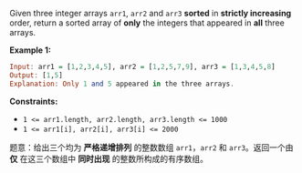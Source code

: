 Given three integer arrays `arr1`, `arr2` and `arr3` **sorted** in **strictly increasing** order, return a sorted array of **only** the integers that appeared in **all** three arrays. 

**Example 1:**

```haskell
Input: arr1 = [1,2,3,4,5], arr2 = [1,2,5,7,9], arr3 = [1,3,4,5,8]
Output: [1,5]
Explanation: Only 1 and 5 appeared in the three arrays.
```

**Constraints:**
-  `1 <= arr1.length, arr2.length, arr3.length <= 1000`
-  `1 <= arr1[i], arr2[i], arr3[i] <= 2000`

题意：给出三个均为 **严格递增排列** 的整数数组 `arr1`，`arr2` 和 `arr3`。返回一个由 **仅** 在这三个数组中 **同时出现** 的整数所构成的有序数组。
